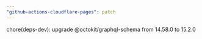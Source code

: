 ```yaml
---
"github-actions-cloudflare-pages": patch
---
```


chore(deps-dev): upgrade @octokit/graphql-schema from 14.58.0 to 15.2.0
